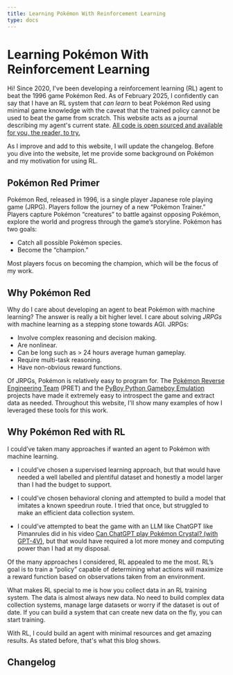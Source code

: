 ```yaml
---
title: Learning Pokémon With Reinforcement Learning 
type: docs
---
```


# Learning Pokémon With Reinforcement Learning

Hi! Since 2020, I've been developing a reinforcement learning (RL) agent to beat the 1996 game Pokémon Red.
As of February 2025, I confidently can say that I have an RL system that _can learn_ to beat Pokémon Red using minimal game knowledge with the caveat that the trained policy cannot be used to beat the game from scratch. This website acts as a journal describing my agent's current state. [All code is open sourced and available for you, the reader, to try.](https://github.com/thatguy11325/Pokémonred_puffer)

As I improve and add to this website, I will update the changelog. Before you dive into the website,
let me provide some background on Pokémon and my motivation for using RL.

## Pokémon Red Primer

Pokémon Red, released in 1996, is a single player Japanese role playing game (JRPG). 
Players follow the journey of a new “Pokémon Trainer.” Players capture Pokémon “creatures” to battle against opposing Pokémon, 
explore the world and progress through the game’s storyline. Pokémon has two goals:

- Catch all possible Pokémon species.
- Become the “champion.”

Most players focus on becoming the champion, which will be the focus of my work.

## Why Pokémon Red

Why do I care about developing an agent to beat Pokémon with machine learning? 
The answer is really a bit higher level. I care about solving _JRPGs_ with machine learning as a stepping stone towards AGI. JRPGs: 

- Involve complex reasoning and decision making.
- Are nonlinear.
- Can be long such as > 24 hours average human gameplay.
- Require multi-task reasoning.
- Have non-obvious reward functions.

Of JRPGs, Pokémon is relatively easy to program for. 
The [Pokémon Reverse Engineering Team](https://github.com/pret) (PRET) and the [PyBoy Python Gameboy Emulation](https://github.com/Baekalfen/PyBoy) projects have 
made it extremely easy to introspect the game and extract data as needed. Throughout this website, I'll show many examples of how I leveraged these tools for this work.

## Why Pokémon Red with RL
I could’ve taken many approaches if wanted an agent to Pokémon with machine learning.

- I could’ve chosen a supervised learning approach, but that would have needed a well 
labelled and plentiful dataset and honestly a model larger than I had the budget to support.

- I could’ve chosen behavioral cloning and attempted to build a model that imitates a
known speedrun route. I tried that once, but struggled to make an efficient data collection system.

- I could’ve attempted to beat the game with an LLM like ChatGPT like Pimanrules did 
in his video [Can ChatGPT play Pokémon Crystal? (with GPT-4V)](https://www.youtube.com/watch?v=Dct7dffObpY), but that would have
required a lot more money and computing power than I had at my disposal.

Of the many approaches I considered, RL appealed to me the most.
RL’s goal is to train a “policy” capable of determining what actions will maximize 
a reward function based on observations taken from an environment. 

What makes RL special to me is how you collect data in an RL training system. 
The data is almost always new data. No need to build 
complex data collection systems, manage large datasets or worry if the dataset is 
out of date. If you can build a system that can create new data on the fly, you can start training. 

With RL, I could build an agent with minimal resources and get amazing results. As stated before, that's what this blog shows.

## Changelog
